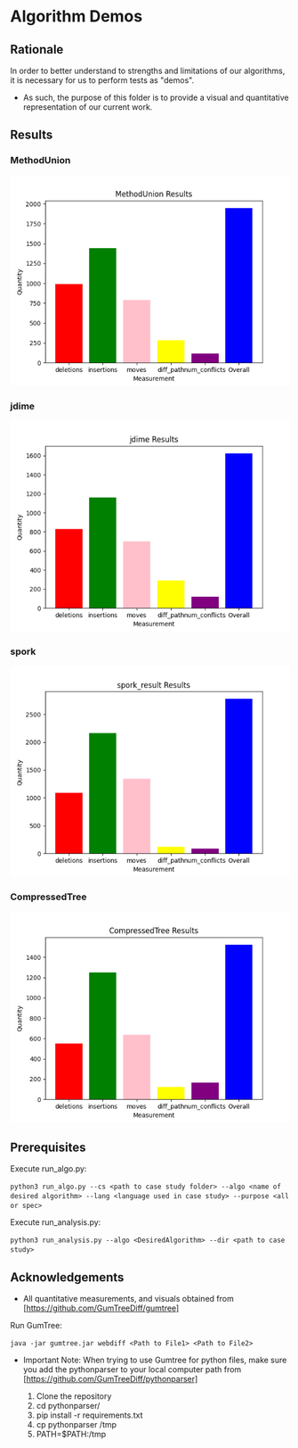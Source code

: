 # Algorithm Demos

## Rationale

In order to better understand to strengths and limitations of our algorithms, it is necessary for us to perform tests as "demos". 
* As such, the purpose of this folder is to provide a visual and quantitative representation of our current work. 


## Results

### MethodUnion
![My Image](images/MethodUnion.png)

### jdime
![My Image](images/jdime.png)

### spork
![My Image](images/spork_result.png)

### CompressedTree
![My Image](images/CompressedTree.png)



## Prerequisites

Execute run_algo.py:

`python3 run_algo.py --cs <path to case study folder> --algo <name of desired algorithm> --lang <language used in case study> --purpose <all or spec>`

Execute run_analysis.py:

`python3 run_analysis.py --algo <DesiredAlgorithm> --dir <path to case study>`

## Acknowledgements

* All quantitative measurements, and visuals obtained from [https://github.com/GumTreeDiff/gumtree]

Run GumTree:

`java -jar gumtree.jar webdiff <Path to File1> <Path to File2>`

* Important Note: When trying to use Gumtree for python files, make sure you add the pythonparser to your local computer path from [https://github.com/GumTreeDiff/pythonparser]

    1. Clone the repository
    2. cd pythonparser/
    3. pip install -r requirements.txt
    4. cp pythonparser /tmp
    5. PATH=$PATH:/tmp

